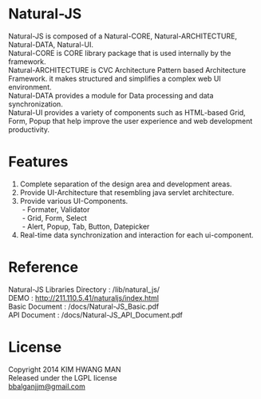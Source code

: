 Natural-JS
==========
Natural-JS is composed of a Natural-CORE, Natural-ARCHITECTURE, Natural-DATA, Natural-UI.<br/>
Natural-CORE is CORE library package that is used internally by the framework.<br/>
Natural-ARCHITECTURE is CVC Architecture Pattern based Architecture Framework. it makes structured and simplifies a complex web UI environment.<br/>
Natural-DATA provides a module for Data processing and data synchronization.<br/>
Natural-UI provides a variety of components such as HTML-based Grid, Form, Popup that help improve the user experience and web development productivity.

Features
========
1. Complete separation of the design area and development areas.<br/>
2. Provide UI-Architecture that resembling java servlet architecture.<br/>
3. Provide various UI-Components.<br/>
&nbsp;- Formater, Validator<br/>
&nbsp;- Grid, Form, Select<br/>
&nbsp;- Alert, Popup, Tab, Button, Datepicker<br/>
4. Real-time data synchronization and interaction for each ui-component.<br/>

Reference
=========
Natural-JS Libraries Directory : /lib/natural_js/<br/>
DEMO : http://211.110.5.41/naturaljs/index.html<br/>
Basic Document : /docs/Natural-JS_Basic.pdf<br/>
API Document : /docs/Natural-JS_API_Document.pdf<br/>

License
=======
Copyright 2014 KIM HWANG MAN<br/>
Released under the LGPL license<br/>
bbalganjjm@gmail.com<br/>